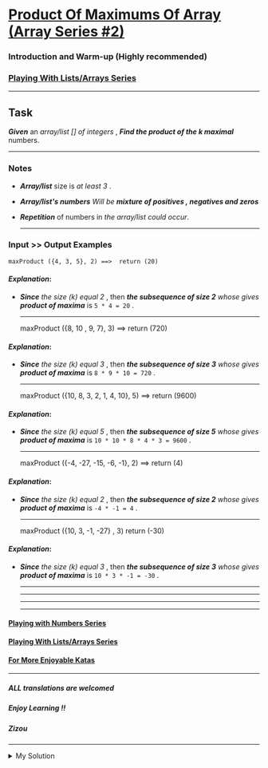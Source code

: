 # [Product Of Maximums Of Array (Array Series #2)](https://www.codewars.com/kata/5a63948acadebff56f000018)

### Introduction and Warm-up (Highly recommended)

### [Playing With Lists/Arrays Series](https://www.codewars.com/collections/playing-with-lists-slash-arrays)

---

## Task

**_Given_** an _array/list \[\] of integers_ , **_Find the product of the k maximal_** numbers.

---

### Notes

- **_Array/list_** size is _at least 3_ .
- **_Array/list's numbers_** _Will be_ **_mixture of positives , negatives and zeros_**
- **_Repetition_** of numbers in _the array/list could occur_.

  ***

### Input >> Output Examples

    maxProduct ({4, 3, 5}, 2) ==>  return (20)

#### _Explanation_:

- **_Since_** _the size (k) equal 2_ , then **_the subsequence of size 2_** _whose gives_ **_product of maxima_** is `5 * 4 = 20` .

  ***

  maxProduct ({8, 10 , 9, 7}, 3) ==> return (720)

#### _Explanation_:

- **_Since_** _the size (k) equal 3_ , then **_the subsequence of size 3_** _whose gives_ **_product of maxima_** is `8 * 9 * 10 = 720` .

  ***

  maxProduct ({10, 8, 3, 2, 1, 4, 10}, 5) ==> return (9600)

#### _Explanation_:

- **_Since_** _the size (k) equal 5_ , then **_the subsequence of size 5_** _whose gives_ **_product of maxima_** is `10 * 10 * 8 * 4 * 3 = 9600` .

  ***

  maxProduct ({-4, -27, -15, -6, -1}, 2) ==> return (4)

#### _Explanation_:

- **_Since_** _the size (k) equal 2_ , then **_the subsequence of size 2_** _whose gives_ **_product of maxima_** is `-4 * -1 = 4` .

  ***

  maxProduct ({10, 3, -1, -27} , 3) return (-30)

#### _Explanation_:

- **_Since_** _the size (k) equal 3_ , then **_the subsequence of size 3_** _whose gives_ **_product of maxima_** is `10 * 3 * -1 = -30` .

  ***

  ***

  ***

  ***

#### [Playing with Numbers Series](https://www.codewars.com/collections/playing-with-numbers)

#### [Playing With Lists/Arrays Series](https://www.codewars.com/collections/playing-with-lists-slash-arrays)

#### [For More Enjoyable Katas](http://www.codewars.com/users/MrZizoScream/authored)

---

##### ALL translations are welcomed

##### Enjoy Learning !!

##### Zizou

---

<details><summary>My Solution</summary>

```js
function maxProduct(numbers, size) {
  return numbers
    .sort((a, b) => b - a)
    .slice(0, size)
    .reduce((acc, cur) => acc * cur, 1)
}
```

</details>
